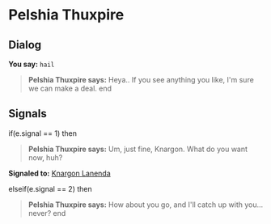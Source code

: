 # Pelshia Thuxpire
## Dialog

**You say:** `hail`



>**Pelshia Thuxpire says:** Heya.. If you see anything you like, I'm sure we can make a deal.
end

## Signals

if(e.signal == 1) then


>**Pelshia Thuxpire says:** Um, just fine, Knargon. What do you want now, huh?


**Signaled to:**  [Knargon Lanenda](/npc/2072)

elseif(e.signal == 2) then


>**Pelshia Thuxpire says:** How about you go, and I'll catch up with you... never?
end
